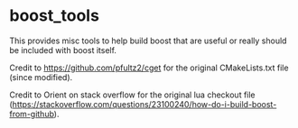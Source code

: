 # boost_tools
This provides misc tools to help build boost that are useful or really should be included with boost itself.

Credit to https://github.com/pfultz2/cget for the original CMakeLists.txt file (since modified).

Credit to Orient on stack overflow for the original lua checkout file (https://stackoverflow.com/questions/23100240/how-do-i-build-boost-from-github).

